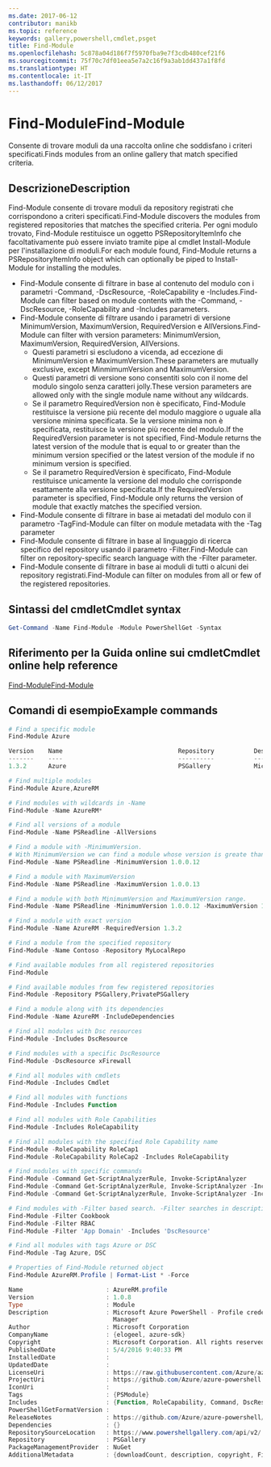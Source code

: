 ```yaml
---
ms.date: 2017-06-12
contributor: manikb
ms.topic: reference
keywords: gallery,powershell,cmdlet,psget
title: Find-Module
ms.openlocfilehash: 5c878a04d186f7f5970fba9e7f3cdb480cef21f6
ms.sourcegitcommit: 75f70c7df01eea5e7a2c16f9a3ab1dd437a1f8fd
ms.translationtype: HT
ms.contentlocale: it-IT
ms.lasthandoff: 06/12/2017
---
```

# <a name="find-module"></a><span data-ttu-id="b2329-103">Find-Module</span><span class="sxs-lookup"><span data-stu-id="b2329-103">Find-Module</span></span>
<span data-ttu-id="b2329-104">Consente di trovare moduli da una raccolta online che soddisfano i criteri specificati.</span><span class="sxs-lookup"><span data-stu-id="b2329-104">Finds modules from an online gallery that match specified criteria.</span></span>

## <a name="description"></a><span data-ttu-id="b2329-105">Descrizione</span><span class="sxs-lookup"><span data-stu-id="b2329-105">Description</span></span>
<span data-ttu-id="b2329-106">Find-Module consente di trovare moduli da repository registrati che corrispondono a criteri specificati.</span><span class="sxs-lookup"><span data-stu-id="b2329-106">Find-Module discovers the modules from registered repositories that matches the specified criteria.</span></span>
<span data-ttu-id="b2329-107">Per ogni modulo trovato, Find-Module restituisce un oggetto PSRepositoryItemInfo che facoltativamente può essere inviato tramite pipe al cmdlet Install-Module per l'installazione di moduli.</span><span class="sxs-lookup"><span data-stu-id="b2329-107">For each module found, Find-Module returns a PSRepositoryItemInfo object which can optionally be piped to Install-Module for installing the modules.</span></span>

- <span data-ttu-id="b2329-108">Find-Module consente di filtrare in base al contenuto del modulo con i parametri -Command, -DscResource, -RoleCapability e -Includes.</span><span class="sxs-lookup"><span data-stu-id="b2329-108">Find-Module can filter based on module contents with the -Command, -DscResource, -RoleCapability and -Includes parameters.</span></span>
- <span data-ttu-id="b2329-109">Find-Module consente di filtrare usando i parametri di versione MinimumVersion, MaximumVersion, RequiredVersion e AllVersions.</span><span class="sxs-lookup"><span data-stu-id="b2329-109">Find-Module can filter with version parameters: MinimumVersion, MaximumVersion, RequiredVersion, AllVersions.</span></span>
  - <span data-ttu-id="b2329-110">Questi parametri si escludono a vicenda, ad eccezione di MinimumVersion e MaximumVersion.</span><span class="sxs-lookup"><span data-stu-id="b2329-110">These parameters are mutually exclusive, except MinmimumVersion and MaximumVersion.</span></span>
  - <span data-ttu-id="b2329-111">Questi parametri di versione sono consentiti solo con il nome del modulo singolo senza caratteri jolly.</span><span class="sxs-lookup"><span data-stu-id="b2329-111">These version parameters are allowed only with the single module name without any wildcards.</span></span>
  - <span data-ttu-id="b2329-112">Se il parametro RequiredVersion non è specificato, Find-Module restituisce la versione più recente del modulo maggiore o uguale alla versione minima specificata. Se la versione minima non è specificata, restituisce la versione più recente del modulo.</span><span class="sxs-lookup"><span data-stu-id="b2329-112">If the RequiredVersion parameter is not specified, Find-Module returns the latest version of the module that is equal to or greater than the minimum version specified or the latest version of the module if no minimum version is specified.</span></span> 
  - <span data-ttu-id="b2329-113">Se il parametro RequiredVersion è specificato, Find-Module restituisce unicamente la versione del modulo che corrisponde esattamente alla versione specificata.</span><span class="sxs-lookup"><span data-stu-id="b2329-113">If the RequiredVersion parameter is specified, Find-Module only returns the version of module that exactly matches the specified version.</span></span>
- <span data-ttu-id="b2329-114">Find-Module consente di filtrare in base ai metadati del modulo con il parametro -Tag</span><span class="sxs-lookup"><span data-stu-id="b2329-114">Find-Module can filter on module metadata with the -Tag parameter</span></span>
- <span data-ttu-id="b2329-115">Find-Module consente di filtrare in base al linguaggio di ricerca specifico del repository usando il parametro -Filter.</span><span class="sxs-lookup"><span data-stu-id="b2329-115">Find-Module can filter on repository-specific search language with the -Filter parameter.</span></span>
- <span data-ttu-id="b2329-116">Find-Module consente di filtrare in base ai moduli di tutti o alcuni dei repository registrati.</span><span class="sxs-lookup"><span data-stu-id="b2329-116">Find-Module can filter on modules from all or few of the registered repositories.</span></span>

## <a name="cmdlet-syntax"></a><span data-ttu-id="b2329-117">Sintassi del cmdlet</span><span class="sxs-lookup"><span data-stu-id="b2329-117">Cmdlet syntax</span></span>
```powershell
Get-Command -Name Find-Module -Module PowerShellGet -Syntax
```

## <a name="cmdlet-online-help-reference"></a><span data-ttu-id="b2329-118">Riferimento per la Guida online sui cmdlet</span><span class="sxs-lookup"><span data-stu-id="b2329-118">Cmdlet online help reference</span></span>

[<span data-ttu-id="b2329-119">Find-Module</span><span class="sxs-lookup"><span data-stu-id="b2329-119">Find-Module</span></span>](http://go.microsoft.com/fwlink/?LinkID=398574)

## <a name="example-commands"></a><span data-ttu-id="b2329-120">Comandi di esempio</span><span class="sxs-lookup"><span data-stu-id="b2329-120">Example commands</span></span>
```powershell
# Find a specific module
Find-Module Azure

Version    Name                                Repository           Description
-------    ----                                ----------           -----------
1.3.2      Azure                               PSGallery            Microsoft Azure PowerShell - Service Management

# Find multiple modules
Find-Module Azure,AzureRM

# Find modules with wildcards in -Name
Find-Module -Name AzureRM*

# Find all versions of a module
Find-Module -Name PSReadline -AllVersions

# Find a module with -MinimumVersion. 
# With MinimumVersion we can find a module whose version is greate than or equal to the specified MinimumVersion value.
Find-Module -Name PSReadline -MinimumVersion 1.0.0.12

# Find a module with MaximumVersion
Find-Module -Name PSReadline -MaximumVersion 1.0.0.13

# Find a module with both MinimumVersion and MaximumVersion range.
Find-Module -Name PSReadline -MinimumVersion 1.0.0.12 -MaximumVersion 1.0.0.13

# Find a module with exact version
Find-Module -Name AzureRM -RequiredVersion 1.3.2

# Find a module from the specified repository
Find-Module -Name Contoso -Repository MyLocalRepo

# Find available modules from all registered repositories
Find-Module

# Find available modules from few registered repositories
Find-Module -Repository PSGallery,PrivatePSGallery

# Find a module along with its dependencies
Find-Module -Name AzureRM -IncludeDependencies

# Find all modules with Dsc resources
Find-Module -Includes DscResource

# Find modules with a specific DscResource
Find-Module -DscResource xFirewall

# Find all modules with cmdlets
Find-Module -Includes Cmdlet

# Find all modules with functions
Find-Module -Includes Function

# Find all modules with Role Capabilities
Find-Module -Includes RoleCapability

# Find all modules with the specified Role Capability name
Find-Module -RoleCapability RoleCap1
Find-Module -RoleCapability RoleCap2 -Includes RoleCapability

# Find modules with specific commands
Find-Module -Command Get-ScriptAnalyzerRule, Invoke-ScriptAnalyzer
Find-Module -Command Get-ScriptAnalyzerRule, Invoke-ScriptAnalyzer -Includes Cmdlet
Find-Module -Command Get-ScriptAnalyzerRule, Invoke-ScriptAnalyzer -Includes Function

# Find modules with -Filter based search. -Filter searches in description and names
Find-Module -Filter Cookbook
Find-Module -Filter RBAC
Find-Module -Filter 'App Domain' -Includes 'DscResource'

# Find all modules with tags Azure or DSC
Find-Module -Tag Azure, DSC

# Properties of Find-Module returned object
Find-Module AzureRM.Profile | Format-List * -Force

Name                       : AzureRM.profile
Version                    : 1.0.8
Type                       : Module
Description                : Microsoft Azure PowerShell - Profile credential management cmdlets for Azure Resource
                             Manager
Author                     : Microsoft Corporation
CompanyName                : {elogeel, azure-sdk}
Copyright                  : Microsoft Corporation. All rights reserved.
PublishedDate              : 5/4/2016 9:40:33 PM
InstalledDate              :
UpdatedDate                :
LicenseUri                 : https://raw.githubusercontent.com/Azure/azure-powershell/dev/LICENSE.txt
ProjectUri                 : https://github.com/Azure/azure-powershell
IconUri                    :
Tags                       : {PSModule}
Includes                   : {Function, RoleCapability, Command, DscResource...}
PowerShellGetFormatVersion :
ReleaseNotes               : https://github.com/Azure/azure-powershell/blob/dev/ChangeLog.md
Dependencies               : {}
RepositorySourceLocation   : https://www.powershellgallery.com/api/v2/
Repository                 : PSGallery
PackageManagementProvider  : NuGet
AdditionalMetadata         : {downloadCount, description, copyright, FileList...}

```

